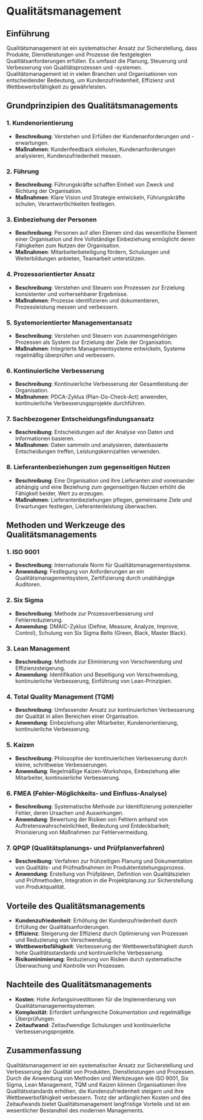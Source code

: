 # Qualitätsmanagement

## Einführung

Qualitätsmanagement ist ein systematischer Ansatz zur Sicherstellung, dass Produkte, Dienstleistungen und Prozesse die festgelegten Qualitätsanforderungen erfüllen. Es umfasst die Planung, Steuerung und Verbesserung von Qualitätsprozessen und -systemen. Qualitätsmanagement ist in vielen Branchen und Organisationen von entscheidender Bedeutung, um Kundenzufriedenheit, Effizienz und Wettbewerbsfähigkeit zu gewährleisten.

## Grundprinzipien des Qualitätsmanagements

### 1. Kundenorientierung
- **Beschreibung**: Verstehen und Erfüllen der Kundenanforderungen und -erwartungen.
- **Maßnahmen**: Kundenfeedback einholen, Kundenanforderungen analysieren, Kundenzufriedenheit messen.

### 2. Führung
- **Beschreibung**: Führungskräfte schaffen Einheit von Zweck und Richtung der Organisation.
- **Maßnahmen**: Klare Vision und Strategie entwickeln, Führungskräfte schulen, Verantwortlichkeiten festlegen.

### 3. Einbeziehung der Personen
- **Beschreibung**: Personen auf allen Ebenen sind das wesentliche Element einer Organisation und ihre Vollständige Einbeziehung ermöglicht deren Fähigkeiten zum Nutzen der Organisation.
- **Maßnahmen**: Mitarbeiterbeteiligung fördern, Schulungen und Weiterbildungen anbieten, Teamarbeit unterstützen.

### 4. Prozessorientierter Ansatz
- **Beschreibung**: Verstehen und Steuern von Prozessen zur Erzielung konsistenter und vorhersehbarer Ergebnisse.
- **Maßnahmen**: Prozesse identifizieren und dokumentieren, Prozessleistung messen und verbessern.

### 5. Systemorientierter Managementansatz
- **Beschreibung**: Verstehen und Steuern von zusammengehörigen Prozessen als System zur Erzielung der Ziele der Organisation.
- **Maßnahmen**: Integrierte Managementsysteme entwickeln, Systeme regelmäßig überprüfen und verbessern.

### 6. Kontinuierliche Verbesserung
- **Beschreibung**: Kontinuierliche Verbesserung der Gesamtleistung der Organisation.
- **Maßnahmen**: PDCA-Zyklus (Plan-Do-Check-Act) anwenden, kontinuierliche Verbesserungsprojekte durchführen.

### 7. Sachbezogener Entscheidungsfindungsansatz
- **Beschreibung**: Entscheidungen auf der Analyse von Daten und Informationen basieren.
- **Maßnahmen**: Daten sammeln und analysieren, datenbasierte Entscheidungen treffen, Leistungskennzahlen verwenden.

### 8. Lieferantenbeziehungen zum gegenseitigen Nutzen
- **Beschreibung**: Eine Organisation und ihre Lieferanten sind voneinander abhängig und eine Beziehung zum gegenseitigen Nutzen erhöht die Fähigkeit beider, Wert zu erzeugen.
- **Maßnahmen**: Lieferantenbeziehungen pflegen, gemeinsame Ziele und Erwartungen festlegen, Lieferantenleistung überwachen.

## Methoden und Werkzeuge des Qualitätsmanagements

### 1. ISO 9001
- **Beschreibung**: Internationale Norm für Qualitätsmanagementsysteme.
- **Anwendung**: Festlegung von Anforderungen an ein Qualitätsmanagementsystem, Zertifizierung durch unabhängige Auditoren.

### 2. Six Sigma
- **Beschreibung**: Methode zur Prozessverbesserung und Fehlerreduzierung.
- **Anwendung**: DMAIC-Zyklus (Define, Measure, Analyze, Improve, Control), Schulung von Six Sigma Belts (Green, Black, Master Black).

### 3. Lean Management
- **Beschreibung**: Methode zur Eliminierung von Verschwendung und Effizienzsteigerung.
- **Anwendung**: Identifikation und Beseitigung von Verschwendung, kontinuierliche Verbesserung, Einführung von Lean-Prinzipien.

### 4. Total Quality Management (TQM)
- **Beschreibung**: Umfassender Ansatz zur kontinuierlichen Verbesserung der Qualität in allen Bereichen einer Organisation.
- **Anwendung**: Einbeziehung aller Mitarbeiter, Kundenorientierung, kontinuierliche Verbesserung.

### 5. Kaizen
- **Beschreibung**: Philosophie der kontinuierlichen Verbesserung durch kleine, schrittweise Verbesserungen.
- **Anwendung**: Regelmäßige Kaizen-Workshops, Einbeziehung aller Mitarbeiter, kontinuierliche Verbesserung.

### 6. FMEA (Fehler-Möglichkeits- und Einfluss-Analyse)
- **Beschreibung**: Systematische Methode zur Identifizierung potenzieller Fehler, deren Ursachen und Auswirkungen.
- **Anwendung**: Bewertung der Risiken von Fehlern anhand von Auftretenswahrscheinlichkeit, Bedeutung und Entdeckbarkeit; Priorisierung von Maßnahmen zur Fehlervermeidung.

### 7. QPQP (Qualitätsplanungs- und Prüfplanverfahren)
- **Beschreibung**: Verfahren zur frühzeitigen Planung und Dokumentation von Qualitäts- und Prüfmaßnahmen im Produktentstehungsprozess.
- **Anwendung**: Erstellung von Prüfplänen, Definition von Qualitätszielen und Prüfmethoden, Integration in die Projektplanung zur Sicherstellung von Produktqualität.


## Vorteile des Qualitätsmanagements
- **Kundenzufriedenheit**: Erhöhung der Kundenzufriedenheit durch Erfüllung der Qualitätsanforderungen.
- **Effizienz**: Steigerung der Effizienz durch Optimierung von Prozessen und Reduzierung von Verschwendung.
- **Wettbewerbsfähigkeit**: Verbesserung der Wettbewerbsfähigkeit durch hohe Qualitätsstandards und kontinuierliche Verbesserung.
- **Risikominimierung**: Reduzierung von Risiken durch systematische Überwachung und Kontrolle von Prozessen.

## Nachteile des Qualitätsmanagements
- **Kosten**: Hohe Anfangsinvestitionen für die Implementierung von Qualitätsmanagementsystemen.
- **Komplexität**: Erfordert umfangreiche Dokumentation und regelmäßige Überprüfungen.
- **Zeitaufwand**: Zeitaufwendige Schulungen und kontinuierliche Verbesserungsprojekte.

## Zusammenfassung

Qualitätsmanagement ist ein systematischer Ansatz zur Sicherstellung und Verbesserung der Qualität von Produkten, Dienstleistungen und Prozessen. Durch die Anwendung von Methoden und Werkzeugen wie ISO 9001, Six Sigma, Lean Management, TQM und Kaizen können Organisationen ihre Qualitätsstandards erhöhen, die Kundenzufriedenheit steigern und ihre Wettbewerbsfähigkeit verbessern. Trotz der anfänglichen Kosten und des Zeitaufwands bietet Qualitätsmanagement langfristige Vorteile und ist ein wesentlicher Bestandteil des modernen Managements.

